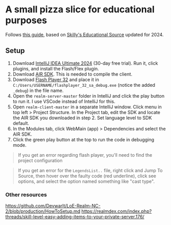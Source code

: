 # A small pizza slice for educational purposes
Follows [this guide](https://realmdex.com/index.php?threads/how-to-setup-your-new-private-server-using-skillys-educational-source.39/), based on [Skilly's Educational Source](https://www.mpgh.net/forum/showthread.php?t=1523250) updated for 2024.

## Setup
1. Download [IntelliJ IDEA Ultimate 2024](https://www.jetbrains.com/idea/download/?section=windows) (30-day free trial). Run it, click plugins, and install the Flash/Flex plugin.
2. Download [AIR SDK](https://airsdk.harman.com/download). This is needed to compile the client.
3. Download [Flash Player 32](https://archive.org/details/flashplayer_32_sa_202104) and place it in `C:/Users/USERNAME/flashplayer_32_sa_debug.exe` (notice the added `_debug`) in the file name.
4. Open the `realm-server-master` folder in IntelliJ and click the play button to run it. I use VSCode instead of IntelliJ for this.
5. Open `realm-client-master` in a separate IntelliJ window. Click menu in top left > Project Structure. In the Project tab, edit the SDK and locate the AIR SDK you downloaded in step 2. Set language level to SDK default.
6. In the Modules tab, click WebMain (app) > Dependencies and select the AIR SDK.
7. Click the green play button at the top to run the code in debugging mode. 

> If you get an error regarding flash player, you'll need to find the project configuration 

> If you get an error for the `LegendsList..` file, right click and Jump To Source, then hover over the faulty code (red underline), click see options, and select the option named something like "cast type".

### Other resources
https://github.com/Devwarlt/LoE-Realm-NC-2/blob/production/HowToSetup.md
https://realmdex.com/index.php?threads/skill-level-easy-adding-items-to-your-private-server.176/